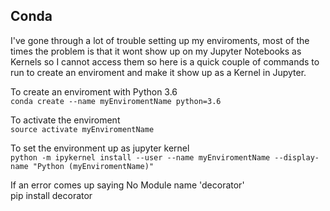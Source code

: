 ## Conda
I've gone through a lot of trouble setting up my enviroments, most of the times the problem is that it wont show up on my Jupyter Notebooks as Kernels so I cannot access them so here is a quick couple of commands to run to create an enviroment and make it show up as a Kernel in Jupyter.

To create an enviroment with Python 3.6  
```conda create --name myEnviromentName python=3.6```   

To activate the enviroment  
```source activate myEnviromentName```   

To set the environment up as jupyter kernel  
```python -m ipykernel install --user --name myEnviromentName --display-name "Python (myEnviromentName)"```   

If an error comes up saying No Module name 'decorator'  
pip install decorator
